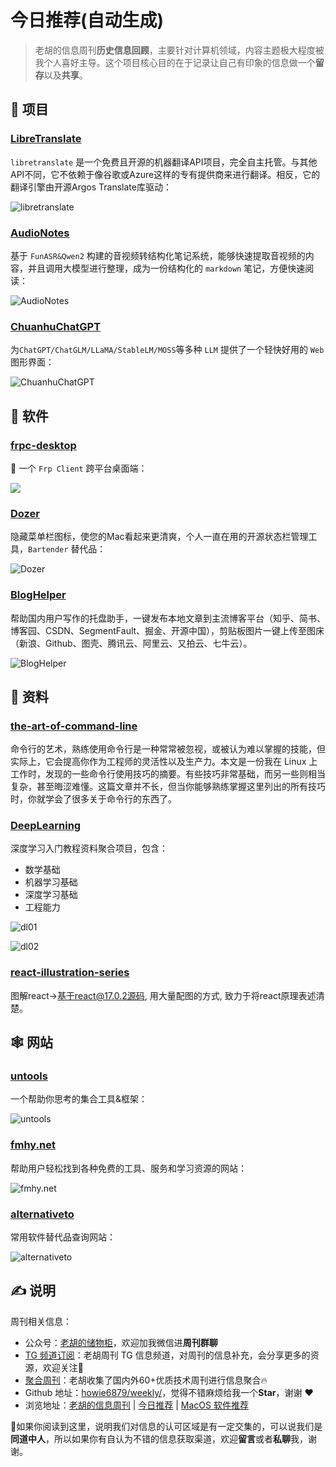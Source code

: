 # 今日推荐(自动生成)

> 老胡的信息周刊**历史信息回顾**，主要针对计算机领域，内容主题极大程度被我个人喜好主导。这个项目核心目的在于记录让自己有印象的信息做一个**留存**以及**共享**。


## 🎯 项目 

### [LibreTranslate](https://github.com/LibreTranslate/LibreTranslate)

`libretranslate` 是一个免费且开源的机器翻译API项目，完全自主托管。与其他API不同，它不依赖于像谷歌或Azure这样的专有提供商来进行翻译。相反，它的翻译引擎由开源Argos Translate库驱动：

![libretranslate](https://images-1252557999.file.myqcloud.com/uPic/libretranslate.jpg) 

### [AudioNotes](https://github.com/harry0703/AudioNotes)

基于 `FunASR&Qwen2` 构建的音视频转结构化笔记系统，能够快速提取音视频的内容，并且调用大模型进行整理，成为一份结构化的 `markdown` 笔记，方便快速阅读：

![AudioNotes](https://images-1252557999.file.myqcloud.com/uPic/AudioNotes.jpg) 

### [ChuanhuChatGPT](https://github.com/GaiZhenbiao/ChuanhuChatGPT)

为`ChatGPT/ChatGLM/LLaMA/StableLM/MOSS`等多种 `LLM` 提供了一个轻快好用的 `Web` 图形界面：

![ChuanhuChatGPT](https://images-1252557999.file.myqcloud.com/uPic/ChuanhuChatGPT.jpg) 

## 🤖 软件 

### [frpc-desktop](https://github.com/luckjiawei/frpc-desktop)

🎉 一个 `Frp Client` 跨平台桌面端：

![](https://img.fre123.com/i/2023/12/23/6586f68db0238.jpg) 

### [Dozer](https://github.com/Mortennn/Dozer)

隐藏菜单栏图标，使您的Mac看起来更清爽，个人一直在用的开源状态栏管理工具，`Bartender` 替代品：

![Dozer](https://images-1252557999.file.myqcloud.com/uPic/Dozer.jpg) 

### [BlogHelper](https://github.com/onblog/BlogHelper)

帮助国内用户写作的托盘助手，一键发布本地文章到主流博客平台（知乎、简书、博客园、CSDN、SegmentFault、掘金、开源中国），剪贴板图片一键上传至图床（新浪、Github、图壳、腾讯云、阿里云、又拍云、七牛云）。

![BlogHelper](https://images-1252557999.file.myqcloud.com/uPic/BlogHelper.jpeg) 

## 👀 资料 

### [the-art-of-command-line](https://github.com/jlevy/the-art-of-command-line)

命令行的艺术，熟练使用命令行是一种常常被忽视，或被认为难以掌握的技能，但实际上，它会提高你作为工程师的灵活性以及生产力。本文是一份我在 Linux 上工作时，发现的一些命令行使用技巧的摘要。有些技巧非常基础，而另一些则相当复杂，甚至晦涩难懂。这篇文章并不长，但当你能够熟练掌握这里列出的所有技巧时，你就学会了很多关于命令行的东西了。 

### [DeepLearning](https://github.com/Mikoto10032/DeepLearning)

深度学习入门教程资料聚合项目，包含：

- 数学基础
- 机器学习基础
- 深度学习基础
- 工程能力

![dl01](https://images-1252557999.file.myqcloud.com/uPic/532ono.jpg)

![dl02](https://images-1252557999.file.myqcloud.com/uPic/7I7Luc.jpg) 

### [react-illustration-series](https://github.com/7kms/react-illustration-series)

图解react->基于react@17.0.2源码, 用大量配图的方式, 致力于将react原理表述清楚。 

## 🕸 网站 

### [untools](https://untools.co/)

一个帮助你思考的集合工具&框架：

![untools](https://images-1252557999.file.myqcloud.com/uPic/hHu9aw.png) 

### [fmhy.net](https://fmhy.net/)

帮助用户轻松找到各种免费的工具、服务和学习资源的网站：

![fmhy.net](https://images-1252557999.file.myqcloud.com/uPic/fwWyWH.png) 

### [alternativeto](https://alternativeto.net/)

常用软件替代品查询网站：

![alternativeto](https://images-1252557999.file.myqcloud.com/uPic/alternativeto.jpg) 

## ✍️ 说明

周刊相关信息：

- 公众号：[老胡的储物柜](https://images-1252557999.file.myqcloud.com/uPic/ETIbMe.jpg)，欢迎加我微信进**周刊群聊**
- [TG 频道订阅](https://t.me/howie_weekly)：老胡周刊 TG 信息频道，对周刊的信息补充，会分享更多的资源，欢迎关注👏
- [聚合周刊](https://www.fre321.com/weekly)：老胡收集了国内外60+优质技术周刊进行信息聚合🔥
- Github 地址：[howie6879/weekly/](https://github.com/howie6879/weekly/)，觉得不错麻烦给我一个**Star**，谢谢 ❤️
- 浏览地址：[老胡的信息周刊](https://weekly.howie6879.com) | [今日推荐](https://weekly.howie6879.com/recommend/index.html) | [MacOS 软件推荐](https://weekly.howie6879.com/soft/mac.html)

🙌如果你阅读到这里，说明我们对信息的认可区域是有一定交集的，可以说我们是**同道中人**，所以如果你有自认为不错的信息获取渠道，欢迎**留言**或者**私聊**我，谢谢。